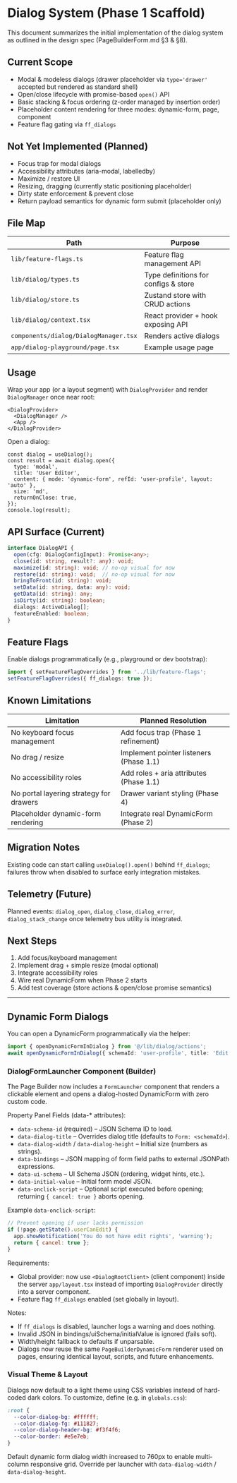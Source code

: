 # Dialog System (Phase 1 Scaffold)

This document summarizes the initial implementation of the dialog system as outlined in the design spec (PageBuilderForm.md §3 & §8).

## Current Scope
- Modal & modeless dialogs (drawer placeholder via `type='drawer'` accepted but rendered as standard shell)
- Open/close lifecycle with promise-based `open()` API
- Basic stacking & focus ordering (z-order managed by insertion order)
- Placeholder content rendering for three modes: dynamic-form, page, component
- Feature flag gating via `ff_dialogs`

## Not Yet Implemented (Planned)
- Focus trap for modal dialogs
- Accessibility attributes (aria-modal, labelledby)
- Maximize / restore UI
- Resizing, dragging (currently static positioning placeholder)
- Dirty state enforcement & prevent close
- Return payload semantics for dynamic form submit (placeholder only)

## File Map
| Path | Purpose |
|------|---------|
| `lib/feature-flags.ts` | Feature flag management API |
| `lib/dialog/types.ts` | Type definitions for configs & store |
| `lib/dialog/store.ts` | Zustand store with CRUD actions |
| `lib/dialog/context.tsx` | React provider + hook exposing API |
| `components/dialog/DialogManager.tsx` | Renders active dialogs |
| `app/dialog-playground/page.tsx` | Example usage page |

## Usage
Wrap your app (or a layout segment) with `DialogProvider` and render `DialogManager` once near root:
```tsx
<DialogProvider>
  <DialogManager />
  <App />
</DialogProvider>
```

Open a dialog:
```tsx
const dialog = useDialog();
const result = await dialog.open({
  type: 'modal',
  title: 'User Editor',
  content: { mode: 'dynamic-form', refId: 'user-profile', layout: 'auto' },
  size: 'md',
  returnOnClose: true,
});
console.log(result);
```

## API Surface (Current)
```ts
interface DialogAPI {
  open(cfg: DialogConfigInput): Promise<any>;
  close(id: string, result?: any): void;
  maximize(id: string): void; // no-op visual for now
  restore(id: string): void;  // no-op visual for now
  bringToFront(id: string): void;
  setData(id: string, data: any): void;
  getData(id: string): any;
  isDirty(id: string): boolean;
  dialogs: ActiveDialog[];
  featureEnabled: boolean;
}
```

## Feature Flags
Enable dialogs programmatically (e.g., playground or dev bootstrap):
```ts
import { setFeatureFlagOverrides } from '../lib/feature-flags';
setFeatureFlagOverrides({ ff_dialogs: true });
```

## Known Limitations
| Limitation | Planned Resolution |
|------------|--------------------|
| No keyboard focus management | Add focus trap (Phase 1 refinement) |
| No drag / resize | Implement pointer listeners (Phase 1.1) |
| No accessibility roles | Add roles + aria attributes (Phase 1.1) |
| No portal layering strategy for drawers | Drawer variant styling (Phase 4) |
| Placeholder dynamic-form rendering | Integrate real DynamicForm (Phase 2) |

## Migration Notes
Existing code can start calling `useDialog().open()` behind `ff_dialogs`; failures throw when disabled to surface early integration mistakes.

## Telemetry (Future)
Planned events: `dialog_open`, `dialog_close`, `dialog_error`, `dialog_stack_change` once telemetry bus utility is integrated.

## Next Steps
1. Add focus/keyboard management
2. Implement drag + simple resize (modal optional)
3. Integrate accessibility roles
4. Wire real DynamicForm when Phase 2 starts
5. Add test coverage (store actions & open/close promise semantics)

---

## Dynamic Form Dialogs

You can open a DynamicForm programmatically via the helper:
```ts
import { openDynamicFormInDialog } from '@/lib/dialog/actions';
await openDynamicFormInDialog({ schemaId: 'user-profile', title: 'Edit User' });
```

### DialogFormLauncher Component (Builder)

The Page Builder now includes a `FormLauncher` component that renders a clickable element and opens a dialog-hosted DynamicForm with zero custom code.

Property Panel Fields (data-* attributes):
- `data-schema-id` (required) – JSON Schema ID to load.
- `data-dialog-title` – Overrides dialog title (defaults to `Form: <schemaId>`).
- `data-dialog-width` / `data-dialog-height` – Initial size (numbers as strings).
- `data-bindings` – JSON mapping of form field paths to external JSONPath expressions.
- `data-ui-schema` – UI Schema JSON (ordering, widget hints, etc.).
- `data-initial-value` – Initial form model JSON.
- `data-onclick-script` – Optional script executed before opening; returning `{ cancel: true }` aborts opening.

Example `data-onclick-script`:
```js
// Prevent opening if user lacks permission
if (!page.getState().userCanEdit) {
  app.showNotification('You do not have edit rights', 'warning');
  return { cancel: true };
}
```

Requirements:
- Global provider: now use `<DialogRootClient>` (client component) inside the server `app/layout.tsx` instead of importing `DialogProvider` directly into a server component.
- Feature flag `ff_dialogs` enabled (set globally in layout).

Notes:
- If `ff_dialogs` is disabled, launcher logs a warning and does nothing.
- Invalid JSON in bindings/uiSchema/initialValue is ignored (fails soft).
- Width/height fallback to defaults if unparsable.
- Dialogs now reuse the same `PageBuilderDynamicForm` renderer used on pages, ensuring identical layout, scripts, and future enhancements.

### Visual Theme & Layout
Dialogs now default to a light theme using CSS variables instead of hard-coded dark colors. To customize, define (e.g. in `globals.css`):
```css
:root {
  --color-dialog-bg: #ffffff;
  --color-dialog-fg: #111827;
  --color-dialog-header-bg: #f3f4f6;
  --color-border: #e5e7eb;
}
```

Default dynamic form dialog width increased to 760px to enable multi-column responsive grid. Override per launcher with `data-dialog-width` / `data-dialog-height`.

